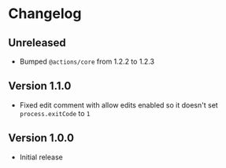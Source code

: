 # Changelog

## Unreleased

- Bumped `@actions/core` from 1.2.2 to 1.2.3

## Version 1.1.0

- Fixed edit comment with allow edits enabled so it doesn't set `process.exitCode` to `1`

## Version 1.0.0

- Initial release
